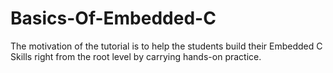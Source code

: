 # Basics-Of-Embedded-C

The motivation of the tutorial is to help the students build their Embedded C Skills right from the root level by carrying hands-on practice.
